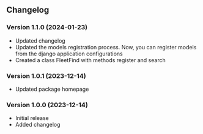 ## Changelog




### Version 1.1.0 (2024-01-23)
- Updated changelog
- Updated the models registration process. Now, you can register models from the django application configurations
- Created a class FleetFind with methods register and search

### Version 1.0.1 (2023-12-14)

- Updated package homepage

### Version 1.0.0 (2023-12-14)

- Initial release
- Added changelog